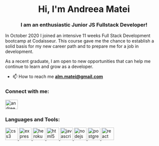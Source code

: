 

<h1 align="center">Hi, I'm Andreea Matei</h1>
<h3 align="center">I am an enthusiastic Junior JS Fullstack Developer!</h3>
<p align="left"> In October 2020 I joined an intensive 11 weeks Full Stack Development bootcamp at Codaisseur. This course gave me the chance to establish a solid basis for my new career path and to prepare me for a job in development.

As a recent graduate, I am open to new opportunities that can help me continue to learn and grow as a developer. </p>
  
- 📫 How to reach me **alm.matei@gmail.com**

<h3 align="left">Connect with me:</h3>
<p align="left">
<a href="https://linkedin.com/in/andreeamatei333" target="blank"><img align="center" src="https://cdn.jsdelivr.net/npm/simple-icons@3.0.1/icons/linkedin.svg" alt="andreeamatei333" height="30" width="40" /></a>
</p>

<h3 align="left">Languages and Tools:</h3>
<p align="left"> <a href="https://www.w3schools.com/css/" target="_blank"> <img src="https://devicons.github.io/devicon/devicon.git/icons/css3/css3-original-wordmark.svg" alt="css3" width="40" height="40"/> </a> <a href="https://expressjs.com" target="_blank"> <img src="https://devicons.github.io/devicon/devicon.git/icons/express/express-original-wordmark.svg" alt="express" width="40" height="40"/> </a> <a href="https://heroku.com" target="_blank"> <img src="https://www.vectorlogo.zone/logos/heroku/heroku-icon.svg" alt="heroku" width="40" height="40"/> </a> <a href="https://www.w3.org/html/" target="_blank"> <img src="https://devicons.github.io/devicon/devicon.git/icons/html5/html5-original-wordmark.svg" alt="html5" width="40" height="40"/> </a> <a href="https://developer.mozilla.org/en-US/docs/Web/JavaScript" target="_blank"> <img src="https://devicons.github.io/devicon/devicon.git/icons/javascript/javascript-original.svg" alt="javascript" width="40" height="40"/> </a> <a href="https://nodejs.org" target="_blank"> <img src="https://devicons.github.io/devicon/devicon.git/icons/nodejs/nodejs-original-wordmark.svg" alt="nodejs" width="40" height="40"/> </a> <a href="https://www.postgresql.org" target="_blank"> <img src="https://devicons.github.io/devicon/devicon.git/icons/postgresql/postgresql-original-wordmark.svg" alt="postgresql" width="40" height="40"/> </a> <a href="https://reactjs.org/" target="_blank"> <img src="https://devicons.github.io/devicon/devicon.git/icons/react/react-original-wordmark.svg" alt="react" width="40" height="40"/> </a> </p>
